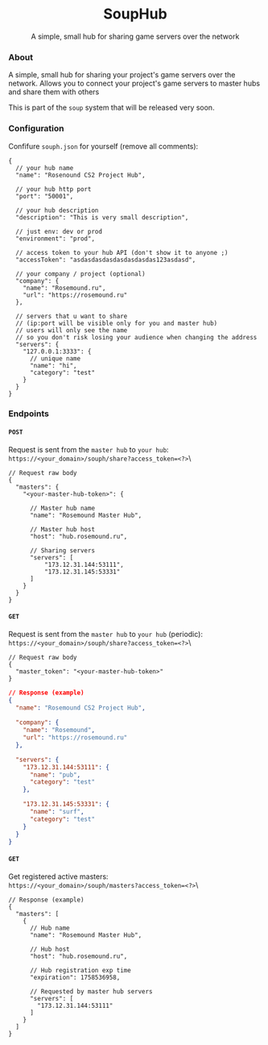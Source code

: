 <p align="center">
  <h1 align="center">SoupHub</h1>
  <p align="center">A simple, small hub for sharing game servers over the network</p>
</p>

### About
A simple, small hub for sharing your project's game servers over the network.
Allows you to connect your project's game servers to master hubs and share them with others

This is part of the `soup` system that will be released very soon.

### Configuration
Confifure `souph.json` for yourself (remove all comments):
```json5
{
  // your hub name 
  "name": "Rosenound CS2 Project Hub",

  // your hub http port
  "port": "50001",

  // your hub description
  "description": "This is very small description",

  // just env: dev or prod
  "environment": "prod",
  
  // access token to your hub API (don't show it to anyone ;)
  "accessToken": "asdasdasdasdasdasdasdas123asdasd",
  
  // your company / project (optional)
  "company": {
    "name": "Rosemound.ru",
    "url": "https://rosemound.ru"
  },

  // servers that u want to share 
  // (ip:port will be visible only for you and master hub)
  // users will only see the name
  // so you don't risk losing your audience when changing the address
  "servers": {
    "127.0.0.1:3333": {
      // unique name
      "name": "hi",
      "category": "test"
    }
  }
}
```


### Endpoints

#### `POST`

Request is sent from the `master hub` to `your hub`: \
`https://<your_domain>/souph/share?access_token=<?>`\
```json5
// Request raw body
{
  "masters": {
    "<your-master-hub-token>": {

      // Master hub name
      "name": "Rosemound Master Hub",

      // Master hub host
      "host": "hub.rosemound.ru",
      
      // Sharing servers
      "servers": [
          "173.12.31.144:53111",
          "173.12.31.145:53331"
      ]
    }
  }
}
```

#### `GET`
Request is sent from the `master hub` to `your hub` (periodic): \
`https://<your_domain>/souph/share?access_token=<?>`\
```json5
// Request raw body
{
  "master_token": "<your-master-hub-token>"
}
```
```json
// Response (example)
{
  "name": "Rosemound CS2 Project Hub",
  
  "company": {
    "name": "Rosemound",
    "url": "https://rosemound.ru"
  },

  "servers": {
    "173.12.31.144:53111": {
      "name": "pub",
      "category": "test"
    },

    "173.12.31.145:53331": {
      "name": "surf",
      "category": "test"
    }
  }
}

```

#### `GET`
Get registered active masters: \
`https://<your_domain>/souph/masters?access_token=<?>`\

```json5
// Response (example)
{
  "masters": [
    {
      // Hub name
      "name": "Rosemound Master Hub",

      // Hub host
      "host": "hub.rosemound.ru",

      // Hub registration exp time
      "expiration": 1758536958,

      // Requested by master hub servers
      "servers": [
        "173.12.31.144:53111"
      ]
    }
  ]
}
```
